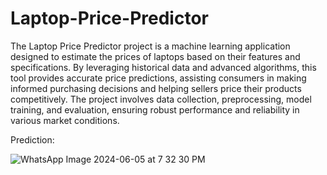 # Laptop-Price-Predictor
The Laptop Price Predictor project is a machine learning application designed to estimate the prices of laptops based on their features and specifications. By leveraging historical data and advanced algorithms, this tool provides accurate price predictions, assisting consumers in making informed purchasing decisions and helping sellers price their products competitively. The project involves data collection, preprocessing, model training, and evaluation, ensuring robust performance and reliability in various market conditions.

Prediction:

![WhatsApp Image 2024-06-05 at 7 32 30 PM](https://github.com/tanishagandhi/Laptop-Price-Predictor/assets/152962388/36102c98-8ddc-4624-a78e-4c184e755c88)
